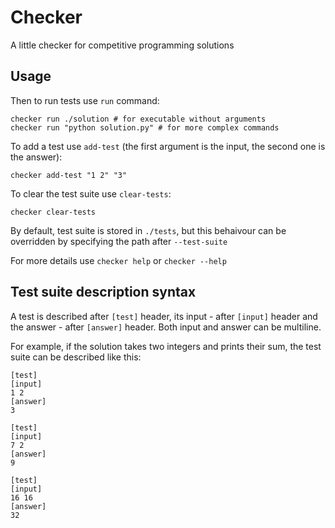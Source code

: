 # Checker
A little checker for competitive programming solutions

## Usage
Then to run tests use `run` command:

    checker run ./solution # for executable without arguments
    checker run "python solution.py" # for more complex commands

To add a test use `add-test` (the first argument is the input, the second one is the answer):

    checker add-test "1 2" "3"

To clear the test suite use `clear-tests`:

    checker clear-tests

By default, test suite is stored in `./tests`, but this behaivour can be overridden by specifying the path after `--test-suite`

For more details use `checker help` or `checker --help`

## Test suite description syntax
A test is described after `[test]` header, its input - after `[input]` header and the answer - after `[answer]` header. Both input and answer can be multiline.

For example, if the solution takes two integers and prints their sum, the test suite can be described like this:

    [test]
    [input]
    1 2
    [answer]
    3
    
    [test]
    [input]
    7 2
    [answer]
    9

    [test]
    [input]
    16 16
    [answer]
    32
